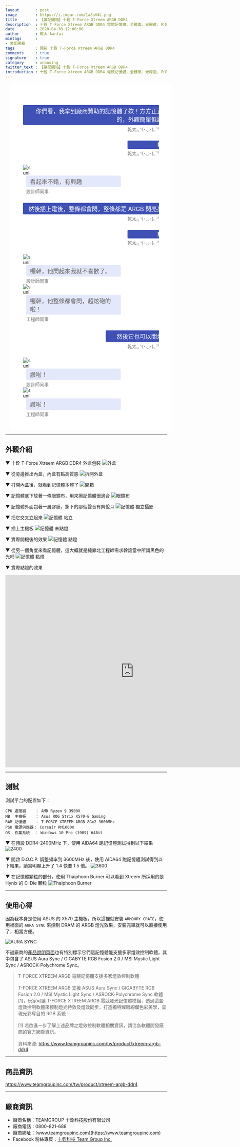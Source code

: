 ```yaml
---
layout       : post
image        : https://i.imgur.com/1a8oV4L.png
title        : 【業配開箱】十銓 T-Force Xtreem ARGB DDR4
description  : 十銓 T-Force Xtreem ARGB DDR4 電競記憶體，全鏡面、光線透、ＲＧＢ，總之一句話，就是潮！
date         : 2020-04-30 12:00:00
author       : 乾太 kantai
mintags      :
- 業配開箱
tags         : 開箱 十銓 T-Force Xtreem ARGB DDR4
comments     : true
signature    : true
category     : unboxing
twitter_text : 【業配開箱】十銓 T-Force Xtreem ARGB DDR4
introduction : 十銓 T-Force Xtreem ARGB DDR4 電競記憶體，全鏡面、光線透、ＲＧＢ，總之一句話，就是潮！
---
```


<div class="container">
    <div class="messaging">
        <div class="inbox_msg">
            <div class="mesgs">
                <div class="msg_history">
                    <div class="outgoing_msg">
                        <div class="sent_msg">
                            <p>你們看，我拿到廠商贊助的記憶體了欸！方方正正的，外觀簡單低調</p>
                            <span class="time_date"> 乾太₍₍ ◝(･◡･)◟ ⁾⁾</span>
                        </div>
                    </div>
                    <div class="outgoing_msg">
                        <div class="sent_msg">
                            <p><img src="https://i.imgur.com/v68b7ym.png" /></p>
                            <span class="time_date"> 乾太₍₍ ◝(･◡･)◟ ⁾⁾</span>
                        </div>
                    </div>
                    <div class="incoming_msg">
                        <div class="incoming_msg_img">
                            <img src="https://image.flaticon.com/icons/svg/2945/2945360.svg" alt="sunil">
                        </div>
                        <div class="received_msg">
                            <div class="received_withd_msg">
                                <p>看起來不錯，有興趣</p>
                                <span class="time_date"> 設計師同事</span>
                            </div>
                        </div>
                    </div>
                    <div class="outgoing_msg">
                        <div class="sent_msg">
                            <p>然後插上電後，整條都會閃，整條都是 ARGB 閃亮亮</p>
                            <span class="time_date"> 乾太₍₍ ◝(･◡･)◟ ⁾⁾</span>
                        </div>
                    </div>
                    <div class="outgoing_msg">
                        <div class="sent_msg">
                            <p><img src="https://i.imgur.com/DQuvfIh.png" /></p>
                            <span class="time_date"> 乾太₍₍ ◝(･◡･)◟ ⁾⁾</span>
                        </div>
                    </div>
                    <div class="incoming_msg">
                        <div class="incoming_msg_img">
                            <img src="https://image.flaticon.com/icons/svg/2945/2945360.svg" alt="sunil">
                        </div>
                        <div class="received_msg">
                            <div class="received_withd_msg">
                                <p>喔幹，他閃起來我就不喜歡了。</p>
                                <span class="time_date"> 設計師同事</span>
                            </div>
                        </div>
                    </div>
                    <div class="incoming_msg">
                        <div class="incoming_msg_img">
                            <img src="https://image.flaticon.com/icons/svg/2945/2945398.svg" alt="sunil">
                        </div>
                        <div class="received_msg">
                            <div class="received_withd_msg">
                                <p>喔幹，他整條都會閃，超炫砲的啦！</p>
                                <span class="time_date"> 工程師同事</span>
                            </div>
                        </div>
                    </div>
                    <div class="outgoing_msg">
                        <div class="sent_msg">
                            <p>然後它也可以關燈</p>
                            <span class="time_date"> 乾太₍₍ ◝(･◡･)◟ ⁾⁾</span>
                        </div>
                    </div>
                    <div class="incoming_msg">
                        <div class="incoming_msg_img">
                            <img src="https://image.flaticon.com/icons/svg/2945/2945360.svg" alt="sunil">
                        </div>
                        <div class="received_msg">
                            <div class="received_withd_msg">
                                <p>讚啦！</p>
                                <span class="time_date"> 設計師同事</span>
                            </div>
                        </div>
                    </div>
                    <div class="incoming_msg">
                        <div class="incoming_msg_img">
                            <img src="https://image.flaticon.com/icons/svg/2945/2945398.svg" alt="sunil">
                        </div>
                        <div class="received_msg">
                            <div class="received_withd_msg">
                                <p>讚啦！</p>
                                <span class="time_date"> 工程師同事</span>
                            </div>
                        </div>
                    </div>
                </div>
            </div>
        </div>
    </div>
</div>
<style>
.container {
    width: 100%;
    max-width: 960px !important;
    padding-right: 15px !important;
    padding-left: 15px !important;
    margin-right: auto !important;
    margin-left: auto !important;
}
.bg-funky {
  background: #ff1744;
}
.heading {
  color: #fff;
  margin: 30px;
  font-weight: 600;
}
img {
  max-width: 100%;
}
.inbox_msg {
  clear: both;
  overflow: hidden;
}
.top_spac {
  margin: 20px 0 0;
}
.recent_heading {
  float: left;
  width: 40%;
}
.headind_srch {
  padding: 10px 29px 10px 20px;
  overflow: hidden;
  border-bottom: 1px solid #c4c4c4;
}
.recent_heading h4 {
  color: #05728f;
  font-size: 21px;
  margin: auto;
}
.chat_ib h5 {
  font-size: 15px;
  color: #464646;
  margin: 0 0 8px 0;
}
.chat_ib h5 span {
  font-size: 13px;
  float: right;
}
.chat_ib p {
  font-size: 14px;
  color: #989898;
  margin: auto;
}
.chat_img {
  float: left;
  width: 11%;
}
.chat_ib {
  float: left;
  padding: 0 0 0 15px;
  width: 88%;
}
.chat_people {
  overflow: hidden;
  clear: both;
}
.chat_list {
  border-bottom: 1px solid #c4c4c4;
  margin: 0;
  padding: 18px 16px 10px;
}
.inbox_chat {
  /* height: 550px;
  overflow-y: scroll; */
}
.active_chat {
  background: #ebebeb;
}
.incoming_msg_img {
  display: inline-block;
  width: 6%;
}
.received_msg {
  display: inline-block;
  padding: 0 0 0 10px;
  vertical-align: top;
  width: 92%;
}
.received_withd_msg p {
  background: #e4e8fb none repeat scroll 0 0;
  border-radius: 3px;
  color: #646464;
  font-size: 18px;
  margin: 0;
  padding: 5px 10px 5px 12px;
  width: 100%;
}
.time_date {
  color: #747474;
  display: block;
  font-size: 14px;
  margin: 3px 0 0;
}
.received_withd_msg {
  width: 70%;
}
.mesgs {
  padding: 40px;
}
.sent_msg p {
  background: #3f51b5 none repeat scroll 0 0;
  border-radius: 3px;
  font-size: 18px;
  margin: 0;
  color: #fff;
  padding: 5px 10px 5px 12px;
  width: 100%;
}
.outgoing_msg {
  overflow: hidden;
  margin: 26px 0 26px;
}
.sent_msg {
  float: right;
  width: auto;
  text-align: right;
}
.input_msg_write input {
  background: rgba(0, 0, 0, 0) none repeat scroll 0 0;
  border: medium none;
  color: #4c4c4c;
  font-size: 15px;
  min-height: 48px;
  width: 100%;
}
.type_msg {
  border-top: 1px solid #c4c4c4;
  position: relative;
}
.msg_send_btn {
  background: #05728f none repeat scroll 0 0;
  border: medium none;
  border-radius: 50%;
  color: #fff;
  cursor: pointer;
  font-size: 17px;
  height: 33px;
  position: absolute;
  right: 0;
  top: 11px;
  width: 33px;
}
.messaging {
  background: #fff;
}
.msg_history {
  overflow-y: auto;
}
.credit {
  margin-bottom: 20px;
  margin-top: 20px;
}
.credit a {
  color: #fff;
  font-weight: 300;
  letter-spacing: 2px;
  border-bottom: dotted 1px;
}
</style>

---
## 外觀介紹

▼ 十銓 T-Force Xtreem ARGB DDR4 外盒包裝
![外盒](https://i.imgur.com/HwHLzq0.png)

▼ 從旁邊推出內盒，內盒有點高質感
![拆開外盒](https://i.imgur.com/tFUcSrS.png)

▼ 打開內盒後，就看到記憶體本體了
![開箱](https://i.imgur.com/TSdM7GO.png)

▼ 記憶體底下放著一條眼鏡布，用來擦記憶體很適合
![眼鏡布](https://i.imgur.com/eEWfAIj.png)

▼ 記憶體外面包著一層膠膜，撕下的那個聲音有夠悅耳
![記憶體 獨立攝影](https://i.imgur.com/7leOALt.png)

▼ 把它交叉立起來
![記憶體 站立](https://i.imgur.com/6LKBtOx.png)

▼ 插上主機板
![記憶體 未點燈](https://i.imgur.com/v68b7ym.png)

▼ 實際開機後的效果
![記憶體 點燈](https://i.imgur.com/DQuvfIh.png)

▼ 從另一個角度來看記憶體，這大概就是純靠北工程師需求幹話當中所謂黑色的光吧
![記憶體 點燈](https://i.imgur.com/CRQHEpw.png)

▼ 實際點燈的效果
<iframe width="800" height="600" src="https://www.youtube.com/embed/Kb-GfCd_Bes" frameborder="0" allow="accelerometer; autoplay; encrypted-media; gyroscope; picture-in-picture" allowfullscreen></iframe>

---
## 測試

測試平台的配置如下：
```
CPU 處理器    ： AMD Ryzen 9 3900X
MB  主機板    ： Asus ROG Strix X570-E Gaming
RAM 記憶體    ： T-FORCE XTREEM ARGB 8Gx2 3600MHz
PSU 電源供應器： Corsair RM1000X
OS  作業系統  ： Windows 10 Pro (1909) 64Bit
```

▼ 在預設 DDR4-2400MHz 下，使用 AIDA64 跑記憶體測試得到以下結果
![2400](https://i.imgur.com/Nodf7KB.png)

▼ 開啟 D.O.C.P. 調整頻率到 3600MHz 後，使用 AIDA64 跑記憶體測試得到以下結果，讀寫明顯上升了 1.4 快要 1.5 倍。
![3600](https://i.imgur.com/QRZB1sx.png)

▼ 在記憶體顆粒的部分，使用 Thaiphoon Burner 可以看到 Xtreem 所採用的是 Hynix 的 C-Die 顆粒
![Thaiphoon Burner](https://i.imgur.com/3dRT4IX.png)

---
## 使用心得

因為我本身是使用 ASUS 的 X570 主機板，所以這裡就安裝 `ARMOURY CRATE`，使用裡面的 `AURA SYNC` 來控制 DRAM 的 ARGB 燈光效果，安裝完畢就可以直接使用了，相當方便。

![AURA SYNC](https://i.imgur.com/ufYv5j6.png)

不過廠商的[產品說明頁面](https://www.teamgroupinc.com/tw/product/xtreem-argb-ddr4)也有特別標示它們這記憶體能支援多家燈效控制軟體，其中包含了 ASUS Aura Sync / GIGABYTE RGB Fusion 2.0 / MSI Mystic Light Sync / ASROCK-Polychrome Sync。

> T-FORCE XTREEM ARGB 電競記憶體支援多家燈效控制軟體<br /><br />
> T-FORCE XTREEM ARGB 支援 ASUS Aura Sync / GIGABYTE RGB Fusion 2.0 / MSI Mystic Light Sync / ASROCK-Polychrome Sync 軟體[1]，玩家可讓 T-FORCE XTREEM ARGB 電競發光記憶體模組，透過這些燈效控制軟體來控制燈光特效及燈效同步，打造獨特耀眼絢爛色彩美學，呈現光彩奪目的 RGB 系統！<br /><br />
> [1] 若欲進一步了解上述品牌之燈效控制軟體相關資訊，請洽各軟體開發廠商的官方網頁資訊。<br /><br />
> 資料來源: https://www.teamgroupinc.com/tw/product/xtreem-argb-ddr4

---
## 商品資訊
https://www.teamgroupinc.com/tw/product/xtreem-argb-ddr4

---
## 廠商資訊
* 廠商名稱：TEAMGROUP 十銓科技股份有限公司
* 廠商電話：0800-821-688
* 廠商網址：[www.teamgroupinc.com](https://www.teamgroupinc.com)
* Facebook 粉絲專頁：[十銓科技 Team Group Inc.](https://www.facebook.com/teamgroup.tw)